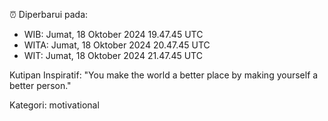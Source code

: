 ⏰ Diperbarui pada:
- WIB: Jumat, 18 Oktober 2024 19.47.45 UTC
- WITA: Jumat, 18 Oktober 2024 20.47.45 UTC
- WIT: Jumat, 18 Oktober 2024 21.47.45 UTC

Kutipan Inspiratif:
"You make the world a better place by making yourself a better person."


Kategori: motivational

